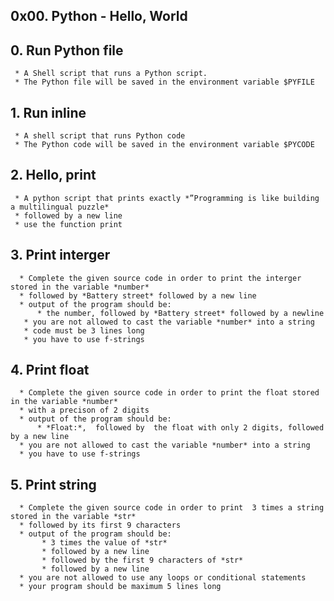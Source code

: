 ## 0x00. Python - Hello, World

## 0. Run Python file
     * A Shell script that runs a Python script. 
     * The Python file will be saved in the environment variable $PYFILE

## 1. Run inline
     * A shell script that runs Python code
     * The Python code will be saved in the environment variable $PYCODE

## 2. Hello, print
     * A python script that prints exactly *”Programming is like building a multilingual puzzle*
     * followed by a new line
     * use the function print

## 3. Print interger
      * Complete the given source code in order to print the interger stored in the variable *number*
      * followed by *Battery street* followed by a new line
      * output of the program should be:
          * the number, followed by *Battery street* followed by a newline
       * you are not allowed to cast the variable *number* into a string
       * code must be 3 lines long
       * you have to use f-strings

## 4. Print float
      * Complete the given source code in order to print the float stored in the variable *number*
      * with a precison of 2 digits
      * output of the program should be:
          * *Float:*,  followed by  the float with only 2 digits, followed by a new line
      * you are not allowed to cast the variable *number* into a string
      * you have to use f-strings

## 5. Print string
      * Complete the given source code in order to print  3 times a string stored in the variable *str*
      * followed by its first 9 characters
      * output of the program should be:
           * 3 times the value of *str*
           * followed by a new line
           * followed by the first 9 characters of *str*
           * followed by a new line
      * you are not allowed to use any loops or conditional statements
      * your program should be maximum 5 lines long

